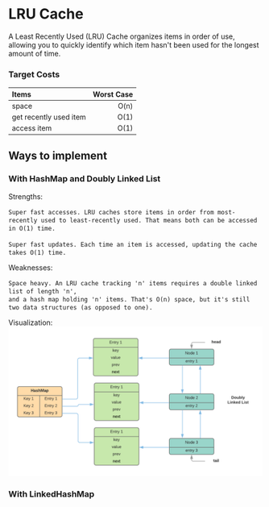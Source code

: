 # LRU Cache
A Least Recently Used (LRU) Cache organizes items in order of use, allowing you to quickly identify which item hasn't been used for the longest amount of time. 


### Target Costs

| Items        | Worst Case  |
| :------------- | -----:|
| space      | O(n) |
| get recently used item      |   O(1) |
| access item |    O(1) |


## Ways to implement

### With HashMap and Doubly Linked List

Strengths:

    Super fast accesses. LRU caches store items in order from most-recently used to least-recently used. That means both can be accessed in O(1) time.

    Super fast updates. Each time an item is accessed, updating the cache takes O(1) time.

Weaknesses:

    Space heavy. An LRU cache tracking 'n' items requires a double linked list of length 'n', 
    and a hash map holding 'n' items. That's O(n) space, but it's still two data structures (as opposed to one).

Visualization: 
![alt text](https://raw.githubusercontent.com/sujitr/tidbits/master/algorithms/src/main/resources/LRUCache.png "LRU With Hashmap & Doubly Linked List")


### With LinkedHashMap